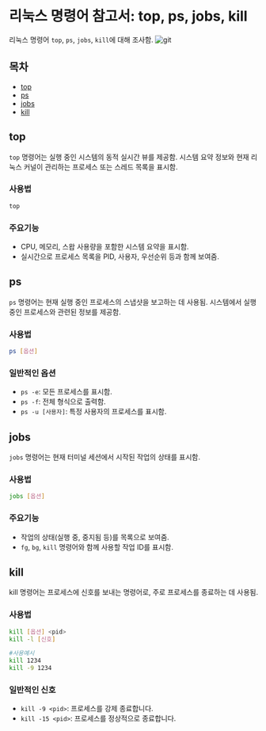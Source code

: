 # 리눅스 명령어 참고서: top, ps, jobs, kill

리눅스 명령어 `top`, `ps`, `jobs`, `kill`에 대해 조사함.
![git](file:///Users/yunji/Desktop/YKrMxZePPjblD9e7LnR473n3NJXreNAY9o1mTC6oG2hoOuE2ZOH1rd8u0PYtEroty63ZLGkDZ_aEKOuoTBNRbE_daW-kwdAbgHiMD5fLlXGPzjUTHb5Lnmlp0F4Qr4b29PZcpZ396IAzZdZ3rNIUfw.svg)
## 목차
- [top](#top)
- [ps](#ps)
- [jobs](#jobs)
- [kill](#kill)

## top
`top` 명령어는 실행 중인 시스템의 동적 실시간 뷰를 제공함. 
시스템 요약 정보와 현재 리눅스 커널이 관리하는 프로세스 또는 스레드 목록을 표시함.

### 사용법
```sh
top
```
### 주요기능
- CPU, 메모리, 스왑 사용량을 포함한 시스템 요약을 표시함.
- 실시간으로 프로세스 목록을 PID, 사용자, 우선순위 등과 함께 보여줌.

## ps 
`ps` 명령어는 현재 실행 중인 프로세스의 스냅샷을 보고하는 데 사용됨. 시스템에서 실행 중인 프로세스와 관련된 정보를 제공함.

### 사용법
```sh
ps [옵션]
```

### 일반적인 옵션
- `ps -e`: 모든 프로세스를 표시함.
- `ps -f`: 전체 형식으로 출력함.
- `ps -u [사용자]`: 특정 사용자의 프로세스를 표시함.

## jobs
`jobs` 명령어는 현재 터미널 세션에서 시작된 작업의 상태를 표시함.

### 사용법
```sh
jobs [옵션]
```

### 주요기능
- 작업의 상태(실행 중, 중지됨 등)를 목록으로 보여줌.
- `fg`, `bg`, `kill` 명령어와 함께 사용할 작업 ID를 표시함.

## kill
kill 명령어는 프로세스에 신호를 보내는 명령어로, 주로 프로세스를 종료하는 데 사용됨.

### 사용법
```sh
kill [옵션] <pid>
kill -l [신호]

#사용예시
kill 1234
kill -9 1234
```

### 일반적인 신호
- `kill -9 <pid>`: 프로세스를 강제 종료합니다.
- `kill -15 <pid>`: 프로세스를 정상적으로 종료합니다.













